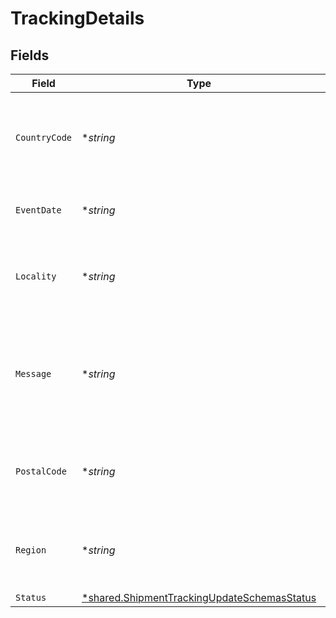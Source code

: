 # TrackingDetails


## Fields

| Field                                                                                                     | Type                                                                                                      | Required                                                                                                  | Description                                                                                               | Example                                                                                                   |
| --------------------------------------------------------------------------------------------------------- | --------------------------------------------------------------------------------------------------------- | --------------------------------------------------------------------------------------------------------- | --------------------------------------------------------------------------------------------------------- | --------------------------------------------------------------------------------------------------------- |
| `CountryCode`                                                                                             | **string*                                                                                                 | :heavy_minus_sign:                                                                                        | The country associated this this set of tracking details, if any.                                         | US                                                                                                        |
| `EventDate`                                                                                               | **string*                                                                                                 | :heavy_minus_sign:                                                                                        | The tracking detail's timestamp.                                                                          | 2014-08-21:T14:24:00Z                                                                                     |
| `Locality`                                                                                                | **string*                                                                                                 | :heavy_minus_sign:                                                                                        | The locality associated this this set of tracking details, if any.                                        | San Francisco                                                                                             |
| `Message`                                                                                                 | **string*                                                                                                 | :heavy_minus_sign:                                                                                        | An arbitrary, human-readable message associated with this set of tracking details.                        | Billing information received                                                                              |
| `PostalCode`                                                                                              | **string*                                                                                                 | :heavy_minus_sign:                                                                                        | The postal associated this this set of tracking details, if any.                                          | 94105                                                                                                     |
| `Region`                                                                                                  | **string*                                                                                                 | :heavy_minus_sign:                                                                                        | The region associated this this set of tracking details, if any.                                          | CA                                                                                                        |
| `Status`                                                                                                  | [*shared.ShipmentTrackingUpdateSchemasStatus](../../models/shared/shipmenttrackingupdateschemasstatus.md) | :heavy_minus_sign:                                                                                        | N/A                                                                                                       | pre_transit                                                                                               |